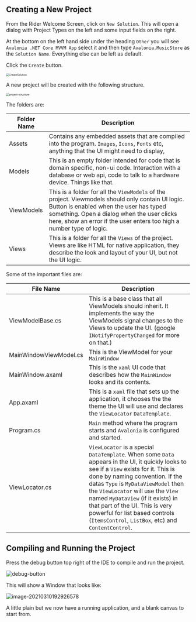## Creating a New Project

From the Rider Welcome Screen, click on `New Solution`. This will open a dialog with Project Types on the left and some input fields on the right.

At the bottom on the left hand side under the heading `Other` you will see `Avalonia .NET Core MVVM App` select it and then type `Avalonia.MusicStore` as the `Solution Name`. Everything else can be left as default.

Click the `Create` button.

<img src="/Users/danwalmsley/repos/avaloniaui.net/src/AvaloniaUI.Net/wwwroot/docs/advanced-tutorial/images/CreateSolution.png" alt="CreateSolution" style="zoom:50%;" />

A new project will be created with the following structure.

<img src="/Users/danwalmsley/repos/avaloniaui.net/src/AvaloniaUI.Net/wwwroot/docs/advanced-tutorial/images/project-structure.png" alt="project-structure" style="zoom: 50%;" />

The folders are:

| Folder Name | Description                                                  |
| ----------- | ------------------------------------------------------------ |
| Assets      | Contains any embedded assets that are compiled into the program. `Images`, `Icons`, `Fonts` etc, anything that the UI might need to display, |
| Models      | This is an empty folder intended for code that is domain specific, non-ui code. Interaction with a database or web api, code to talk to a hardware device. Things like that. |
| ViewModels  | This is a folder for all the `ViewModels` of the project. Viewmodels should only contain UI logic. Button is enabled when the user has typed something. Open a dialog when the user clicks here, show an error if the user enters too high a number type of logic. |
| Views       | This is a folder for all the `Views` of the project. Views are like HTML for native application, they describe the look and layout of your UI, but not the UI logic. |

Some of the important files are:

| File Name              | Description                                                  |
| ---------------------- | ------------------------------------------------------------ |
| ViewModelBase.cs       | This is a base class that all ViewModels should inherit. It implements the way the ViewModels signal changes to the Views to update the UI. (google `INotifyPropertyChanged` for more on that.) |
| MainWindowViewModel.cs | This is the ViewModel for your `MainWindow`                  |
| MainWindow.axaml       | This is the `xaml` UI code that describes how the `MainWindow` looks and its contents. |
| App.axaml              | This is a `xaml` file that sets up the application, it chooses the the theme the UI will use and declares the `ViewLocator` `DataTemplate`. |
| Program.cs             | `Main` method where the program starts and `Avalonia` is configured and started. |
| ViewLocator.cs         | `ViewLocator` is a special `DataTemplate`. When some `Data` appears in the UI, it quickly looks to see if a `View` exists for it. This is done by naming convention. If the datas `Type` is `MyDataViewModel` then the `ViewLocator` will use the `View` named `MyDataView` (if it exists) in that part of the UI.  This is very powerful for list based controls (`ItemsControl`, `ListBox`, etc) and `ContentControl`. |



## Compiling and Running the Project

Press the debug button top right of the IDE to compile and run the project.

![debug-button](/Users/danwalmsley/repos/avaloniaui.net/src/AvaloniaUI.Net/wwwroot/docs/advanced-tutorial/images/debug-button.png)

This will show a Window that looks like:

![image-20210310192926578](/Users/danwalmsley/repos/avaloniaui.net/src/AvaloniaUI.Net/wwwroot/docs/advanced-tutorial/images/image-20210310192926578.png)

A little plain but we now have a running application, and a blank canvas to start from.